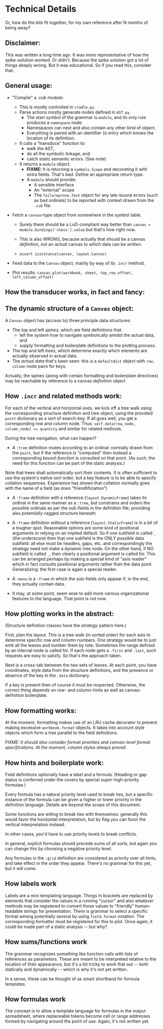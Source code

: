 # Technical Details
Or, how do the bits fit together, for my own reference after N months of being away?

## Disclaimer:
This was written a long time ago. It was more representative of how the
spike-solution worked. Or didn't. Because the spike solution got a lot
of things deeply wrong. But it was educational. So if you read this,
consider that.

## General usage:

* "Compile" a .cub module:
    * This is mostly controlled in `cradle.py`.
    * Parse actions mostly generate nodes defined in `AST.py`.
        * The start symbol of the grammar is `module`, and its only rule produces a `namespace` node.
        * Namespaces can nest and also contain any other kind of object.
        * Everything is paired with an identifier `ID` entry which knows the location of its definition.
    * It calls a "transduce" function to:   
        * walk the AST,
        * do all the symbolic linkage, and
        * catch static semantic errors. (See note)
    * It returns a `module` object:
        * **FIXME:** It is returning a `symbols.Scope` and decorating
        it with extra fields. That's bad. Define an appropriate return type.
        * A `module` should provide:
            * A sensible interface
            * An "external" scope
            * The `failureprone.Text` object for any late-bound errors
            (such as bad ordinals) to be reported with context
            drawn from the `.cub` file.

* Fetch a `canvas`-type object from somewhere in the symbol table.
    * Surely there should be a *LoD*-compliant way better than
    `canvas = module.bindings['chess'].value`
    but that's how right now.
    * This is also WRONG, because actually that should be a
    canvas *definition*, not an *actual* canvas to which
    data can be written.
    
    * `assert isinstance(canvas, layout.Canvas)`

* Feed data to the `Canvas` object, mainly by way of its `.incr` method.
* Plot results: `canvas.plot(workbook, sheet, top_row_offset, left_column_offset)`

## How the transducer works, in fact and fancy:

## The dynamic structure of a `Canvas` object:
A `Canvas` object has (access to) three principle data structures:

* The top and left *spines*, which are field definitions that
    * tell the system how to navigate symbolically amidst the actual data, and
    * supply formatting and boilerplate definitions to the plotting process.
* The top and left *trees*, which determine exactly which elements are
actually observed in actual data.
* The *actual data* that's been seen: this is a `defaultdict` object with
`row, column` node pairs for keys.

Actually, the spines (along with certain formatting and boilerplate directives)
may be reachable by reference to a canvas *definition* object

## How `.incr` and related methods work:
For each of the vertical and horizontal axes, we kick off a
tree walk using the corresponding structure definition and tree object,
using the provided `point` dictionary as a sort of search-key. If all
goes well, you get a corresponding row and column node. Thus:
`self.data[row_node, column_node] += quantity` and similar for related
methods.

During the tree navigation, what can happen?

* A `:tree` definition routes according to an ordinal: normally
drawn from the `point`, but if the reference is "computed" then instead
a corresponding *bound-function* is consulted on that point.
(As such, the need for this function can be part of the static analysis.)

Note that trees shall automatically sort their contents. It is often
sufficient to use the system's native sort order, but a key feature is
to be able to specify collation sequences. Experience has shown that
collation normally goes with the name of a field (as does "friendlificiation")

* A `:frame` definition *with* a reference (`layout.DynamicFrame`) takes its ordinal
in the same manner as a `:tree`, but constrains and orders the possible
ordinals as per the sub-fields in the definition file; providing also
potentially-ragged structure beneath.

* A `:frame` definition *without* a reference (`layout.StaticFrame`) is in a bit of a tougher
spot. Reasonable options are some kind of positional arguments or
relying on an implied default. So if one subfield is called `_` (the underscore)
then that one subfield is the ONLY possible data subfield: all else must
be headers, gaps, etc. and correspondingly the strategy need not make a dynamic tree node.
On the other hand, if NO subfield is called `_`, then clearly a positional
argument is called for. This can be arranged perhaps by making a special kind
of "axis reader" which in fact consults positional arguments rather than
the data point. Generalizing: the first case is again a special reader.

* A `:menu` is a `:frame` in which the sub-fields only appear if, in the end,
they actually contain data.

* It may, at some point, seem wise to add more various organizational features
to the language. That point is not now.

## How plotting works in the abstract:
(Structure definition classes have the *strategy* pattern here.)

First, plan the layout. This is a tree walk (in sorted order) for each axis to determine
specific row and column numbers. One strategy would be to just emit all
the leaves and number them by rote. Sometimes the range defined by
an internal node is called for. If each node gets a `.first` and `.last`,
such requests are easy to satisfy. So that's the approach taken.

Next is a cross-tab between the two sets of leaves. At each point, you have
coordinates, style data from the structure definitions, and the presence
or absence of the key in the `.data` dictionary.

If a key is present then of course it must be respected. Otherwise, the correct
thing depends on row- and column-hints as well as canvas-definition boilerplate.

## How formatting works:
At the moment, formatting makes use of an LRU cache decorator to prevent
making excessive `workbook.format` objects. It takes into account style
objects which form a tree parallel to the field definitions.

*FIXME: It should also consider format priorities and canvas-level
format specifications. At the moment, column styles always prevail.*

## How hints and boilerplate work:
Field definitions optionally have a label and a formula.
(Heading or gap status is conferred under the covers by special
super-high-priority formulae.)

Every formula has a natural priority level used to break ties, but
a specific instance of the formula can be given a higher or lower
priority in the definition language. Details are beyond the scope
of this document.

Some functions are willing to break ties with themselves: generally
this would favor the horizontal interpretation, but by flag you can
favor the vertical interpretation instead.

In other cases, you'd have to use priority levels to break conflicts.

In general, explicit formulas should precede sums of all sorts,
but again you can change this by choosing a negative priority level.

Any formulas in the `:grid` definition are considered as priority
over all hints, and take effect in the order they appear. There's
no grammar for this yet, but it will come.

## How labels work
Labels are a mini templating language. Things in brackets are replaced
by elements that consider the values in a running "cursor" and
also whatever methods may be registered to convert those values to
"friendly" human-readable strings for presentation. There is grammar
to select a specific format among potentially several by using `field.format`
notation. The corresponding formatter must be registered for this to plot.
Once again, it could be made part of a static analysis -- but why?

## How sums/functions work
The grammar recognizes something like function calls with lists of
references as parameters. These are meant to be interpreted relative
to the location of their appearance, but it's a bit tricky to work that out --
both statically and dynamically -- which is why it's not yet written.

In a sense, these can be thought of as smart shorthand for formula templates.

## How formulas work

The concept is to allow a template language for formulas in the output
spreadsheet, where replaceable tokens become cell or range addresses formed
by navigating around the point of use. Again, it's not written yet.


